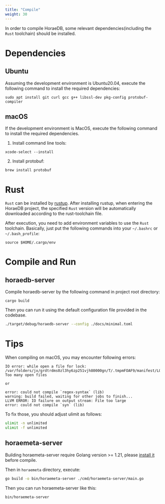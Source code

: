```yaml
---
title: "Compile"
weight: 30
---
```


In order to compile HoraeDB, some relevant dependencies(including the `Rust` toolchain) should be installed.

# Dependencies

## Ubuntu

Assuming the development environment is Ubuntu20.04, execute the following command to install the required dependencies:

```shell
sudo apt install git curl gcc g++ libssl-dev pkg-config protobuf-compiler
```

## macOS

If the development environment is MacOS, execute the following command to install the required dependencies.

1. Install command line tools:

```shell
xcode-select --install
```

2. Install protobuf:

```shell
brew install protobuf
```

# Rust

`Rust` can be installed by [rustup](https://rustup.rs/). After installing rustup, when entering the HoraeDB project, the specified `Rust` version will be automatically downloaded according to the rust-toolchain file.

After execution, you need to add environment variables to use the `Rust` toolchain. Basically, just put the following commands into your `~/.bashrc` or `~/.bash_profile`:

```shell
source $HOME/.cargo/env
```

# Compile and Run

## horaedb-server

Compile horaedb-server by the following command in project root directory:

```
cargo build
```

Then you can run it using the default configuration file provided in the codebase.

```bash
./target/debug/horaedb-server --config ./docs/minimal.toml
```

# Tips

When compiling on macOS, you may encounter following errors:

```
IO error: while open a file for lock: /var/folders/jx/grdtrdms0zl3hy6zp251vjh80000gn/T/.tmpmFOAF9/manifest/LOCK: Too many open files

or

error: could not compile `regex-syntax` (lib)
warning: build failed, waiting for other jobs to finish...
LLVM ERROR: IO failure on output stream: File too large
error: could not compile `syn` (lib)

```

To fix those, you should adjust ulimit as follows:

```bash
ulimit -n unlimited
ulimit -f unlimited
```

## horaemeta-server

Building horaemeta-server require Golang version >= 1.21, please [install it](https://go.dev/doc/install) before compile.

Then in `horaemeta` directory, execute:

```bash
go build -o bin/horaemeta-server ./cmd/horaemeta-server/main.go
```

Then you can run horaemeta-server like this:

```bash
bin/horaemeta-server
```
